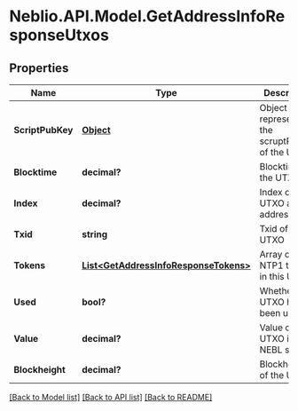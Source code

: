 # Neblio.API.Model.GetAddressInfoResponseUtxos
## Properties

Name | Type | Description | Notes
------------ | ------------- | ------------- | -------------
**ScriptPubKey** | [**Object**](.md) | Object representing the scruptPubKey of the UTXO | [optional] 
**Blocktime** | **decimal?** | Blocktime of the UTXO | [optional] 
**Index** | **decimal?** | Index of the UTXO at this address | [optional] 
**Txid** | **string** | Txid of this UTXO | [optional] 
**Tokens** | [**List&lt;GetAddressInfoResponseTokens&gt;**](GetAddressInfoResponseTokens.md) | Array of NTP1 tokens in this UTXO. | [optional] 
**Used** | **bool?** | Whether the UTXO has been used | [optional] 
**Value** | **decimal?** | Value of the UTXO in NEBL satoshi | [optional] 
**Blockheight** | **decimal?** | Blockheight of the UTXO | [optional] 

[[Back to Model list]](../README.md#documentation-for-models) [[Back to API list]](../README.md#documentation-for-api-endpoints) [[Back to README]](../README.md)

